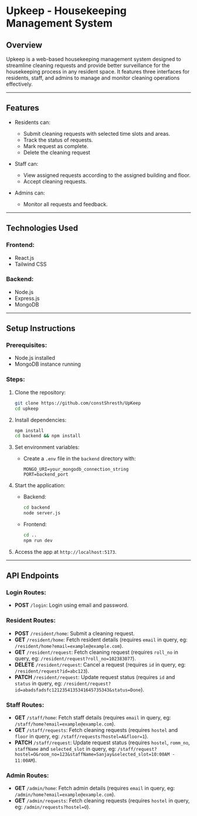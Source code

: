 
# **Upkeep - Housekeeping Management System**

## **Overview**
Upkeep is a web-based housekeeping management system designed to streamline cleaning requests and provide better surveillance for the housekeeping process in any resident space. It features three interfaces for residents, staff, and admins to manage and monitor cleaning operations effectively.

---

## **Features**
- Residents can:
  - Submit cleaning requests with selected time slots and areas.
  - Track the status of requests.
  - Mark request as complete.
  - Delete the cleaning request
  
- Staff can:
  - View assigned requests according to the assigned building and floor.
  - Accept cleaning requests.
  
- Admins can:
  - Monitor all requests and feedback.

---

## **Technologies Used**
### Frontend:
- React.js
- Tailwind CSS

### Backend:
- Node.js
- Express.js
- MongoDB

---

## **Setup Instructions**
### Prerequisites:
- Node.js installed
- MongoDB instance running

### Steps:
1. Clone the repository:
   ```bash
   git clone https://github.com/constShresth/UpKeep
   cd upkeep
   ```

2. Install dependencies:
   ```bash
   npm install
   cd backend && npm install
   ```

3. Set environment variables:
   - Create a `.env` file in the `backend` directory with:
     ```
     MONGO_URI=your_mongodb_connection_string
     PORT=backend_port
     ```

4. Start the application:
   - Backend: 
     ```bash
     cd backend
     node server.js
     ```
   - Frontend:
     ```bash
     cd ..
     npm run dev
     ```

5. Access the app at `http://localhost:5173`.

---

## **API Endpoints**
### Login Routes:

- **POST** `/login`: Login using email and password.

### Resident Routes:

- **POST** `/resident/home`: Submit a cleaning request.
- **GET** `/resident/home`: Fetch resident details (requires `email` in query, eg: `/resident/home?email=example@example.com`).
- **GET** `/resident/request`: Fetch cleaning request (requires `roll_no` in query, eg: `/resident/request?roll_no=102383077`).
- **DELETE** `/resident/request`: Cancel a request (requires `id` in query, eg: `/resident/request?id=abc123`).
- **PATCH** `/resident/request`: Update request status (requires `id` and `status` in query, eg: `/resident/request?id=abadsfadsfc1212354135341645735343&status=Done`).

### Staff Routes:

- **GET** `/staff/home`: Fetch staff details (requires `email` in query, eg: `/staff/home?email=example@example.com`).
- **GET** `/staff/requests`: Fetch cleaning requests (requires `hostel` and `floor` in query, eg: `/staff/requests?hostel=A&floor=1`).
- **PATCH** `/staff/request`: Update request status (requires `hostel`, `romm_no`, `staffName` and `selected_slot` in query, eg: `/staff/request?hostel=O&room_no=123&staffName=Sanjay&selected_slot=10:00AM - 11:00AM`).

### Admin Routes:

- **GET** `/admin/home`: Fetch admin details (requires `email` in query, eg: `/admin/home?email=example@example.com`).
- **GET** `/admin/requests`: Fetch cleaning requests (requires `hostel` in query, eg: `/admin/requests?hostel=O`).



